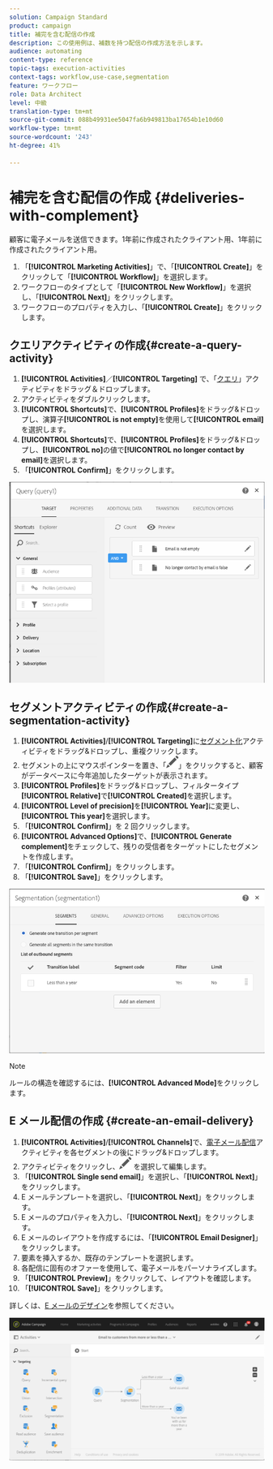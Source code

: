 ```yaml
---
solution: Campaign Standard
product: campaign
title: 補完を含む配信の作成
description: この使用例は、補数を持つ配信の作成方法を示します。
audience: automating
content-type: reference
topic-tags: execution-activities
context-tags: workflow,use-case,segmentation
feature: ワークフロー
role: Data Architect
level: 中級
translation-type: tm+mt
source-git-commit: 088b49931ee5047fa6b949813ba17654b1e10d60
workflow-type: tm+mt
source-wordcount: '243'
ht-degree: 41%

---
```



# 補完を含む配信の作成 {#deliveries-with-complement}

顧客に電子メールを送信できます。1年前に作成されたクライアント用、1年前に作成されたクライアント用。

1. 「**[!UICONTROL Marketing Activities]**」で、「**[!UICONTROL Create]**」をクリックして「**[!UICONTROL Workflow]**」を選択します。
1. ワークフローのタイプとして「**[!UICONTROL New Workflow]**」を選択し、「**[!UICONTROL Next]**」をクリックします。
1. ワークフローのプロパティを入力し、「**[!UICONTROL Create]**」をクリックします。

## クエリアクティビティの作成{#create-a-query-activity}

1. **[!UICONTROL Activities]**／**[!UICONTROL Targeting]** で、「[クエリ](../../automating/using/query.md)」アクティビティをドラッグ＆ドロップします。
1. アクティビティをダブルクリックします。
1. **[!UICONTROL Shortcuts]**&#x200B;で、**[!UICONTROL Profiles]**&#x200B;をドラッグ&amp;ドロップし、演算子&#x200B;**[!UICONTROL is not empty]**&#x200B;を使用して&#x200B;**[!UICONTROL email]**&#x200B;を選択します。
1. **[!UICONTROL Shortcuts]**&#x200B;で、**[!UICONTROL Profiles]**&#x200B;をドラッグ&amp;ドロップし、**[!UICONTROL no]**&#x200B;の値で&#x200B;**[!UICONTROL no longer contact by email]**&#x200B;を選択します。
1. 「**[!UICONTROL Confirm]**」をクリックします。

![](assets/wf-complement-query.png)

## セグメントアクティビティの作成{#create-a-segmentation-activity}

1. **[!UICONTROL Activities]**/**[!UICONTROL Targeting]**&#x200B;に[セグメント化](../../automating/using/segmentation.md)アクティビティをドラッグ&amp;ドロップし、重複クリックします。
1. セグメントの上にマウスポインターを置き、「![](assets/edit_darkgrey-24px.png)」をクリックすると、顧客がデータベースに今年追加したターゲットが表示されます。
1. **[!UICONTROL Profiles]**&#x200B;をドラッグ&amp;ドロップし、フィルタータイプ&#x200B;**[!UICONTROL Relative]**&#x200B;で&#x200B;**[!UICONTROL Created]**&#x200B;を選択します。
1. **[!UICONTROL Level of precision]**&#x200B;を&#x200B;**[!UICONTROL Year]**&#x200B;に変更し、**[!UICONTROL This year]**&#x200B;を選択します。
1. 「**[!UICONTROL Confirm]**」を 2 回クリックします。
1. **[!UICONTROL Advanced Options]**&#x200B;で、**[!UICONTROL Generate complement]**&#x200B;をチェックして、残りの受信者をターゲットにしたセグメントを作成します。
1. 「**[!UICONTROL Confirm]**」をクリックします。
1. 「**[!UICONTROL Save]**」をクリックします。

![](assets/wf-complement-segmentation.png)

>[!NOTE]
>
>ルールの構造を確認するには、**[!UICONTROL Advanced Mode]**&#x200B;をクリックします。

## E メール配信の作成 {#create-an-email-delivery}

1. **[!UICONTROL Activities]**/**[!UICONTROL Channels]**&#x200B;で、[電子メール配信](../../automating/using/email-delivery.md)アクティビティを各セグメントの後にドラッグ&amp;ドロップします。
1. アクティビティをクリックし、![](assets/edit_darkgrey-24px.png) を選択して編集します。
1. 「**[!UICONTROL Single send email]**」を選択し、「**[!UICONTROL Next]**」をクリックします。
1. E メールテンプレートを選択し、「**[!UICONTROL Next]**」をクリックします。
1. E メールのプロパティを入力し、「**[!UICONTROL Next]**」をクリックします。
1. E メールのレイアウトを作成するには、「**[!UICONTROL Email Designer]**」をクリックします。
1. 要素を挿入するか、既存のテンプレートを選択します。
1. 各配信に固有のオファーを使用して、電子メールをパーソナライズします。
1. 「**[!UICONTROL Preview]**」をクリックして、レイアウトを確認します。
1. 「**[!UICONTROL Save]**」をクリックします。

詳しくは、[E メールのデザイン](../../designing/using/designing-from-scratch.md#designing-an-email-content-from-scratch)を参照してください。

![](assets/wf-deliveries-with-a-complement.png)
